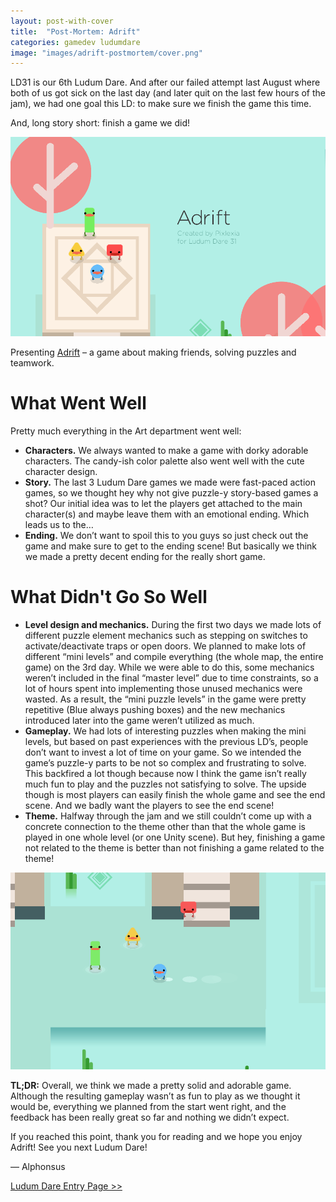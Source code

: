 ```yaml
---
layout: post-with-cover
title:  "Post-Mortem: Adrift"
categories: gamedev ludumdare
image: "images/adrift-postmortem/cover.png"
---
```


LD31 is our 6th Ludum Dare. And after our failed attempt last August where both of us got sick on the last day (and later quit on the last few hours of the jam), we had one goal this LD: to make sure we finish the game this time.

And, long story short: finish a game we did!

_![](/images/adrift-postmortem/3.png)_

<p class="img-caption">

Presenting <a href="http://ludumdare.com/compo/ludum-dare-31/?action=preview&uid=25961">Adrift</a> – a game about making friends, solving puzzles and teamwork.

</p>

# What Went Well

Pretty much everything in the Art department went well:

- __Characters.__ We always wanted to make a game with dorky adorable characters. The candy-ish color palette also went well with the cute character design.
- __Story.__ The last 3 Ludum Dare games we made were fast-paced action games, so we thought hey why not give puzzle-y story-based games a shot? Our initial idea was to let the players get attached to the main character(s) and maybe leave them with an emotional ending. Which leads us to the…
- __Ending.__ We don’t want to spoil this to you guys so just check out the game and make sure to get to the ending scene! But basically we think we made a pretty decent ending for the really short game.

# What Didn't Go So Well

- __Level design and mechanics.__ During the first two days we made lots of different puzzle element mechanics such as stepping on switches to activate/deactivate traps or open doors. We planned to make lots of different “mini levels” and compile everything (the whole map, the entire game) on the 3rd day. While we were able to do this, some mechanics weren’t included in the final “master level” due to time constraints, so a lot of hours spent into implementing those unused mechanics were wasted. As a result, the “mini puzzle levels” in the game were pretty repetitive (Blue always pushing boxes) and the new mechanics introduced later into the game weren’t utilized as much.
- __Gameplay.__ We had lots of interesting puzzles when making the mini levels, but based on past experiences with the previous LD’s, people don’t want to invest a lot of time on your game. So we intended the game’s puzzle-y parts to be not so complex and frustrating to solve. This backfired a lot though because now I think the game isn’t really much fun to play and the puzzles not satisfying to solve. The upside though is most players can easily finish the whole game and see the end scene. And we badly want the players to see the end scene!
- __Theme.__ Halfway through the jam and we still couldn’t come up with a concrete connection to the theme other than that the whole game is played in one whole level (or one Unity scene). But hey, finishing a game not related to the theme is better than not finishing a game related to the theme!

_![](/images/adrift-postmortem/5.png)_

__TL;DR:__ Overall, we think we made a pretty solid and adorable game. Although the resulting gameplay wasn’t as fun to play as we thought it would be, everything we planned from the start went right, and the feedback has been really great so far and nothing we didn’t expect.

If you reached this point, thank you for reading and we hope you enjoy Adrift! See you next Ludum Dare!

— Alphonsus

[Ludum Dare Entry Page >>](http://ludumdare.com/compo/ludum-dare-31/?action=preview&uid=25961)